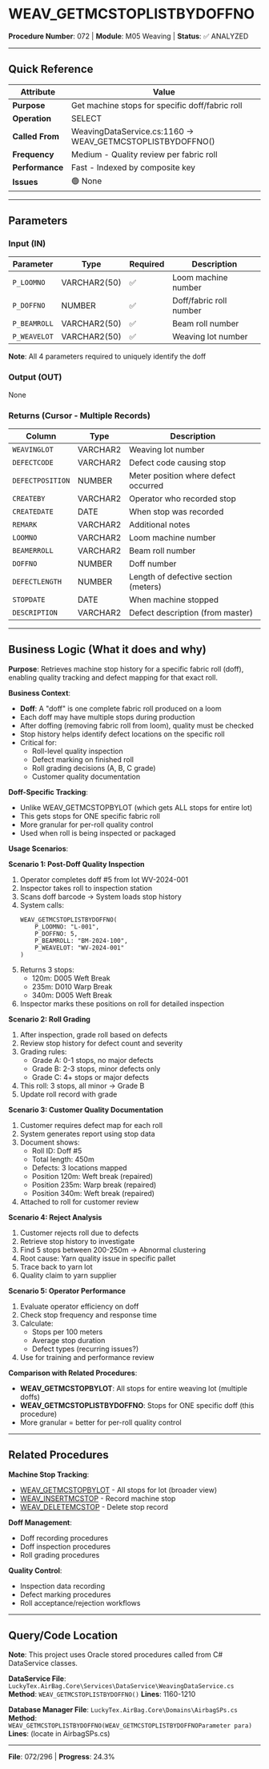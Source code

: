 # WEAV_GETMCSTOPLISTBYDOFFNO

**Procedure Number**: 072 | **Module**: M05 Weaving | **Status**: ✅ ANALYZED

---

## Quick Reference

| Attribute | Value |
|-----------|-------|
| **Purpose** | Get machine stops for specific doff/fabric roll |
| **Operation** | SELECT |
| **Called From** | WeavingDataService.cs:1160 → WEAV_GETMCSTOPLISTBYDOFFNO() |
| **Frequency** | Medium - Quality review per fabric roll |
| **Performance** | Fast - Indexed by composite key |
| **Issues** | 🟢 None |

---

## Parameters

### Input (IN)

| Parameter | Type | Required | Description |
|-----------|------|----------|-------------|
| `P_LOOMNO` | VARCHAR2(50) | ✅ | Loom machine number |
| `P_DOFFNO` | NUMBER | ✅ | Doff/fabric roll number |
| `P_BEAMROLL` | VARCHAR2(50) | ✅ | Beam roll number |
| `P_WEAVELOT` | VARCHAR2(50) | ✅ | Weaving lot number |

**Note**: All 4 parameters required to uniquely identify the doff

### Output (OUT)

None

### Returns (Cursor - Multiple Records)

| Column | Type | Description |
|--------|------|-------------|
| `WEAVINGLOT` | VARCHAR2 | Weaving lot number |
| `DEFECTCODE` | VARCHAR2 | Defect code causing stop |
| `DEFECTPOSITION` | NUMBER | Meter position where defect occurred |
| `CREATEBY` | VARCHAR2 | Operator who recorded stop |
| `CREATEDATE` | DATE | When stop was recorded |
| `REMARK` | VARCHAR2 | Additional notes |
| `LOOMNO` | VARCHAR2 | Loom machine number |
| `BEAMERROLL` | VARCHAR2 | Beam roll number |
| `DOFFNO` | NUMBER | Doff number |
| `DEFECTLENGTH` | NUMBER | Length of defective section (meters) |
| `STOPDATE` | DATE | When machine stopped |
| `DESCRIPTION` | VARCHAR2 | Defect description (from master) |

---

## Business Logic (What it does and why)

**Purpose**: Retrieves machine stop history for a specific fabric roll (doff), enabling quality tracking and defect mapping for that exact roll.

**Business Context**:
- **Doff**: A "doff" is one complete fabric roll produced on a loom
- Each doff may have multiple stops during production
- After doffing (removing fabric roll from loom), quality must be checked
- Stop history helps identify defect locations on the specific roll
- Critical for:
  - Roll-level quality inspection
  - Defect marking on finished roll
  - Roll grading decisions (A, B, C grade)
  - Customer quality documentation

**Doff-Specific Tracking**:
- Unlike WEAV_GETMCSTOPBYLOT (which gets ALL stops for entire lot)
- This gets stops for ONE specific fabric roll
- More granular for per-roll quality control
- Used when roll is being inspected or packaged

**Usage Scenarios**:

**Scenario 1: Post-Doff Quality Inspection**
1. Operator completes doff #5 from lot WV-2024-001
2. Inspector takes roll to inspection station
3. Scans doff barcode → System loads stop history
4. System calls:
   ```
   WEAV_GETMCSTOPLISTBYDOFFNO(
       P_LOOMNO: "L-001",
       P_DOFFNO: 5,
       P_BEAMROLL: "BM-2024-100",
       P_WEAVELOT: "WV-2024-001"
   )
   ```
5. Returns 3 stops:
   - 120m: D005 Weft Break
   - 235m: D010 Warp Break
   - 340m: D005 Weft Break
6. Inspector marks these positions on roll for detailed inspection

**Scenario 2: Roll Grading**
1. After inspection, grade roll based on defects
2. Review stop history for defect count and severity
3. Grading rules:
   - Grade A: 0-1 stops, no major defects
   - Grade B: 2-3 stops, minor defects only
   - Grade C: 4+ stops or major defects
4. This roll: 3 stops, all minor → Grade B
5. Update roll record with grade

**Scenario 3: Customer Quality Documentation**
1. Customer requires defect map for each roll
2. System generates report using stop data
3. Document shows:
   - Roll ID: Doff #5
   - Total length: 450m
   - Defects: 3 locations mapped
   - Position 120m: Weft break (repaired)
   - Position 235m: Warp break (repaired)
   - Position 340m: Weft break (repaired)
4. Attached to roll for customer review

**Scenario 4: Reject Analysis**
1. Customer rejects roll due to defects
2. Retrieve stop history to investigate
3. Find 5 stops between 200-250m → Abnormal clustering
4. Root cause: Yarn quality issue in specific pallet
5. Trace back to yarn lot
6. Quality claim to yarn supplier

**Scenario 5: Operator Performance**
1. Evaluate operator efficiency on doff
2. Check stop frequency and response time
3. Calculate:
   - Stops per 100 meters
   - Average stop duration
   - Defect types (recurring issues?)
4. Use for training and performance review

**Comparison with Related Procedures**:
- **WEAV_GETMCSTOPBYLOT**: All stops for entire weaving lot (multiple doffs)
- **WEAV_GETMCSTOPLISTBYDOFFNO**: Stops for ONE specific doff (this procedure)
- More granular = better for per-roll quality control

---

## Related Procedures

**Machine Stop Tracking**:
- [WEAV_GETMCSTOPBYLOT](./WEAV_GETMCSTOPBYLOT.md) - All stops for lot (broader view)
- [WEAV_INSERTMCSTOP](./WEAV_INSERTMCSTOP.md) - Record machine stop
- [WEAV_DELETEMCSTOP](./WEAV_DELETEMCSTOP.md) - Delete stop record

**Doff Management**:
- Doff recording procedures
- Doff inspection procedures
- Roll grading procedures

**Quality Control**:
- Inspection data recording
- Defect marking procedures
- Roll acceptance/rejection workflows

---

## Query/Code Location

**Note**: This project uses Oracle stored procedures called from C# DataService classes.

**DataService File**: `LuckyTex.AirBag.Core\Services\DataService\WeavingDataService.cs`
**Method**: `WEAV_GETMCSTOPLISTBYDOFFNO()`
**Lines**: 1160-1210

**Database Manager File**: `LuckyTex.AirBag.Core\Domains\AirbagSPs.cs`
**Method**: `WEAV_GETMCSTOPLISTBYDOFFNO(WEAV_GETMCSTOPLISTBYDOFFNOParameter para)`
**Lines**: (locate in AirbagSPs.cs)

---

**File**: 072/296 | **Progress**: 24.3%
